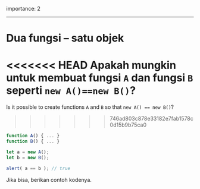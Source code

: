 importance: 2

---

# Dua fungsi – satu objek

<<<<<<< HEAD
Apakah mungkin untuk membuat fungsi `A` dan fungsi `B` seperti `new A()==new B()`?
=======
Is it possible to create functions `A` and `B` so that `new A() == new B()`?
>>>>>>> 746ad803c878e33182e7fab1578c0d15b9b75ca0

```js no-beautify
function A() { ... }
function B() { ... }

let a = new A();
let b = new B();

alert( a == b ); // true
```

Jika bisa, berikan contoh kodenya.
